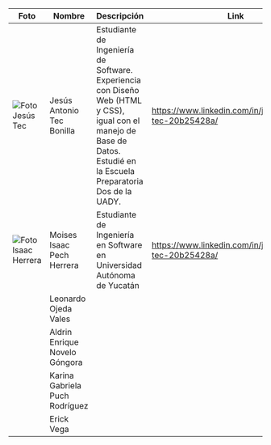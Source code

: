 ﻿| Foto | Nombre | Descripción | Link
|--------------|--------------|--------------|--------------|
|![Foto Jesús Tec](https://media.licdn.com/dms/image/D4E03AQEwPztfoFwvgg/profile-displayphoto-shrink_400_400/0/1693261076792?e=1700697600&v=beta&t=nexD0Tq3pEMJQBr_6u1TIDlJ-dTG9TB6LUgr1Ma5Pfo)| Jesús Antonio Tec Bonilla   | Estudiante de Ingeniería de Software. Experiencia con Diseño Web (HTML y CSS), igual con el manejo de Base de Datos. Estudié en la Escuela Preparatoria Dos de la UADY.    |  https://www.linkedin.com/in/jes%C3%BAs-tec-20b25428a/  |
| ![Foto Isaac Herrera](https://github.com/Isaaacccccc/Link1/assets/71403506/8da4111b-8963-4ff3-a026-c2eb0c22b04f) | Moises Isaac Pech Herrera   | Estudiante de Ingeniería en Software en Universidad Autónoma de Yucatán    | https://www.linkedin.com/in/jes%C3%BAs-tec-20b25428a/   |
|     | Leonardo Ojeda Vales   |    |    |
|     | Aldrin Enrique Novelo Góngora    |     |    |
|    | Karina Gabriela Puch Rodríguez   |     |    |
|    | Erick Vega   |    |    |
